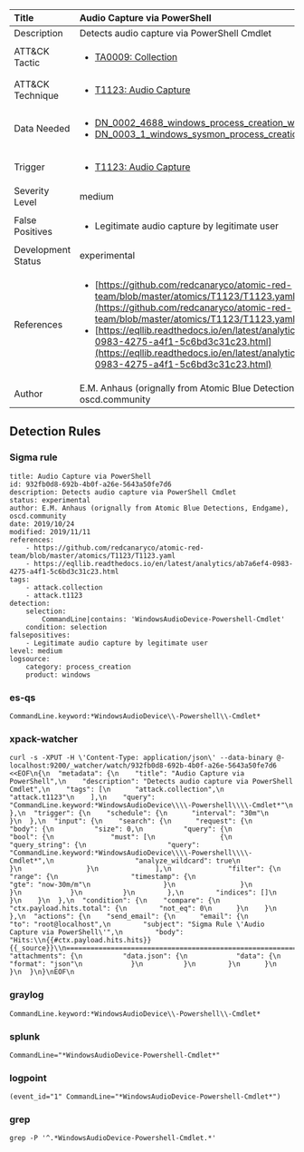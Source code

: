 | Title                | Audio Capture via PowerShell                                                                                                                                                 |
|:---------------------|:------------------------------------------------------------------------------------------------------------------------------------------------------------|
| Description          | Detects audio capture via PowerShell Cmdlet                                                                                                                                           |
| ATT&amp;CK Tactic    |  <ul><li>[TA0009: Collection](https://attack.mitre.org/tactics/TA0009)</li></ul>  |
| ATT&amp;CK Technique | <ul><li>[T1123: Audio Capture](https://attack.mitre.org/techniques/T1123)</li></ul>  |
| Data Needed          | <ul><li>[DN_0002_4688_windows_process_creation_with_commandline](../Data_Needed/DN_0002_4688_windows_process_creation_with_commandline.md)</li><li>[DN_0003_1_windows_sysmon_process_creation](../Data_Needed/DN_0003_1_windows_sysmon_process_creation.md)</li></ul>  |
| Trigger              | <ul><li>[T1123: Audio Capture](../Triggers/T1123.md)</li></ul>  |
| Severity Level       | medium |
| False Positives      | <ul><li>Legitimate audio capture by legitimate user</li></ul>  |
| Development Status   | experimental |
| References           | <ul><li>[https://github.com/redcanaryco/atomic-red-team/blob/master/atomics/T1123/T1123.yaml](https://github.com/redcanaryco/atomic-red-team/blob/master/atomics/T1123/T1123.yaml)</li><li>[https://eqllib.readthedocs.io/en/latest/analytics/ab7a6ef4-0983-4275-a4f1-5c6bd3c31c23.html](https://eqllib.readthedocs.io/en/latest/analytics/ab7a6ef4-0983-4275-a4f1-5c6bd3c31c23.html)</li></ul>  |
| Author               | E.M. Anhaus (orignally from Atomic Blue Detections, Endgame), oscd.community |


## Detection Rules

### Sigma rule

```
title: Audio Capture via PowerShell
id: 932fb0d8-692b-4b0f-a26e-5643a50fe7d6
description: Detects audio capture via PowerShell Cmdlet
status: experimental
author: E.M. Anhaus (orignally from Atomic Blue Detections, Endgame), oscd.community
date: 2019/10/24
modified: 2019/11/11
references:
    - https://github.com/redcanaryco/atomic-red-team/blob/master/atomics/T1123/T1123.yaml
    - https://eqllib.readthedocs.io/en/latest/analytics/ab7a6ef4-0983-4275-a4f1-5c6bd3c31c23.html
tags:
    - attack.collection
    - attack.t1123
detection:
    selection:
        CommandLine|contains: 'WindowsAudioDevice-Powershell-Cmdlet'
    condition: selection
falsepositives:
    - Legitimate audio capture by legitimate user
level: medium
logsource:
    category: process_creation
    product: windows

```





### es-qs
    
```
CommandLine.keyword:*WindowsAudioDevice\\-Powershell\\-Cmdlet*
```


### xpack-watcher
    
```
curl -s -XPUT -H \'Content-Type: application/json\' --data-binary @- localhost:9200/_watcher/watch/932fb0d8-692b-4b0f-a26e-5643a50fe7d6 <<EOF\n{\n  "metadata": {\n    "title": "Audio Capture via PowerShell",\n    "description": "Detects audio capture via PowerShell Cmdlet",\n    "tags": [\n      "attack.collection",\n      "attack.t1123"\n    ],\n    "query": "CommandLine.keyword:*WindowsAudioDevice\\\\-Powershell\\\\-Cmdlet*"\n  },\n  "trigger": {\n    "schedule": {\n      "interval": "30m"\n    }\n  },\n  "input": {\n    "search": {\n      "request": {\n        "body": {\n          "size": 0,\n          "query": {\n            "bool": {\n              "must": [\n                {\n                  "query_string": {\n                    "query": "CommandLine.keyword:*WindowsAudioDevice\\\\-Powershell\\\\-Cmdlet*",\n                    "analyze_wildcard": true\n                  }\n                }\n              ],\n              "filter": {\n                "range": {\n                  "timestamp": {\n                    "gte": "now-30m/m"\n                  }\n                }\n              }\n            }\n          }\n        },\n        "indices": []\n      }\n    }\n  },\n  "condition": {\n    "compare": {\n      "ctx.payload.hits.total": {\n        "not_eq": 0\n      }\n    }\n  },\n  "actions": {\n    "send_email": {\n      "email": {\n        "to": "root@localhost",\n        "subject": "Sigma Rule \'Audio Capture via PowerShell\'",\n        "body": "Hits:\\n{{#ctx.payload.hits.hits}}{{_source}}\\n================================================================================\\n{{/ctx.payload.hits.hits}}",\n        "attachments": {\n          "data.json": {\n            "data": {\n              "format": "json"\n            }\n          }\n        }\n      }\n    }\n  }\n}\nEOF\n
```


### graylog
    
```
CommandLine.keyword:*WindowsAudioDevice\\-Powershell\\-Cmdlet*
```


### splunk
    
```
CommandLine="*WindowsAudioDevice-Powershell-Cmdlet*"
```


### logpoint
    
```
(event_id="1" CommandLine="*WindowsAudioDevice-Powershell-Cmdlet*")
```


### grep
    
```
grep -P '^.*WindowsAudioDevice-Powershell-Cmdlet.*'
```



